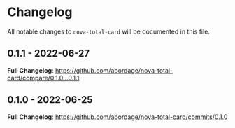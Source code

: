 # Changelog

All notable changes to `nova-total-card` will be documented in this file.

## 0.1.1 - 2022-06-27

**Full Changelog**: https://github.com/abordage/nova-total-card/compare/0.1.0...0.1.1

## 0.1.0 - 2022-06-25

**Full Changelog**: https://github.com/abordage/nova-total-card/commits/0.1.0
